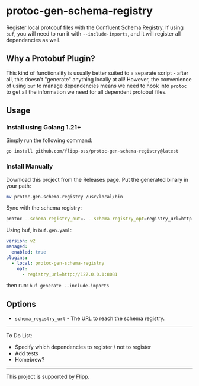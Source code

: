 # protoc-gen-schema-registry

Register local protobuf files with the Confluent Schema Registry. If using `buf`, you will need
to run it with `--include-imports`, and it will register all dependencies as well.

## Why a Protobuf Plugin?

This kind of functionality is usually better suited to a separate script - after all, this doesn't "generate" anything locally at all! However, the convenience of using `buf` to manage dependencies means we need to hook into `protoc` to get all the information we need for all dependent protobuf files.

## Usage

### Install using Golang 1.21+

Simply run the following command:

```bash
go install github.com/flipp-oss/protoc-gen-schema-registry@latest
```

### Install Manually

Download this project from the Releases page. Put the generated binary in your
path:

```bash
mv protoc-gen-schema-registry /usr/local/bin
```

Sync with the schema registry:

```bash
protoc --schema-registry_out=. --schema-registry_opt=registry_url=http://localhost:8081 *.proto
```

Using buf, in `buf.gen.yaml`:

```yaml
version: v2
managed:
  enabled: true
plugins:
  - local: protoc-gen-schema-registry
    opt:
      - registry_url=http://127.0.0.1:8081
```

then run: `buf generate --include-imports`

## Options

- `schema_registry_url` - The URL to reach the schema registry.

---

To Do List:

- Specify which dependencies to register / not to register
- Add tests
- Homebrew?

---

This project is supported by [Flipp](https://corp.flipp.com/).

